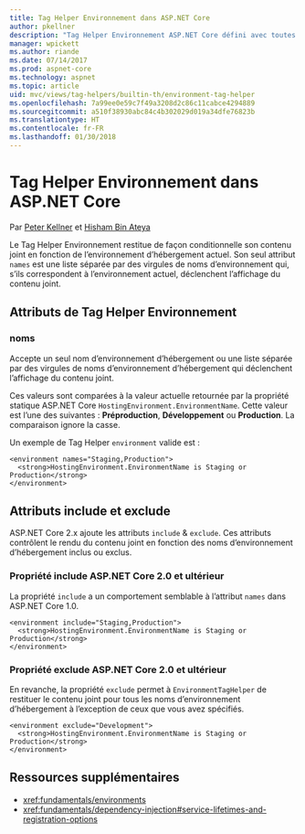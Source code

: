 ```yaml
---
title: Tag Helper Environnement dans ASP.NET Core
author: pkellner
description: "Tag Helper Environnement ASP.NET Core défini avec toutes les propriétés"
manager: wpickett
ms.author: riande
ms.date: 07/14/2017
ms.prod: aspnet-core
ms.technology: aspnet
ms.topic: article
uid: mvc/views/tag-helpers/builtin-th/environment-tag-helper
ms.openlocfilehash: 7a99ee0e59c7f49a3208d2c86c11cabce4294889
ms.sourcegitcommit: a510f38930abc84c4b302029d019a34dfe76823b
ms.translationtype: HT
ms.contentlocale: fr-FR
ms.lasthandoff: 01/30/2018
---
```

# <a name="environment-tag-helper-in-aspnet-core"></a>Tag Helper Environnement dans ASP.NET Core

Par [Peter Kellner](http://peterkellner.net) et [Hisham Bin Ateya](https://twitter.com/hishambinateya)

Le Tag Helper Environnement restitue de façon conditionnelle son contenu joint en fonction de l’environnement d’hébergement actuel. Son seul attribut `names` est une liste séparée par des virgules de noms d’environnement qui, s’ils correspondent à l’environnement actuel, déclenchent l’affichage du contenu joint.

## <a name="environment-tag-helper-attributes"></a>Attributs de Tag Helper Environnement

### <a name="names"></a>noms

Accepte un seul nom d’environnement d’hébergement ou une liste séparée par des virgules de noms d’environnement d’hébergement qui déclenchent l’affichage du contenu joint.

Ces valeurs sont comparées à la valeur actuelle retournée par la propriété statique ASP.NET Core `HostingEnvironment.EnvironmentName`.  Cette valeur est l’une des suivantes : **Préproduction**, **Développement** ou **Production**. La comparaison ignore la casse.

Un exemple de Tag Helper `environment` valide est :

```cshtml
<environment names="Staging,Production">
  <strong>HostingEnvironment.EnvironmentName is Staging or Production</strong>
</environment>
```

## <a name="include-and-exclude-attributes"></a>Attributs include et exclude

ASP.NET Core 2.x ajoute les attributs `include` & `exclude`. Ces attributs contrôlent le rendu du contenu joint en fonction des noms d’environnement d’hébergement inclus ou exclus.

### <a name="include-aspnet-core-20-and-later"></a>Propriété include ASP.NET Core 2.0 et ultérieur

La propriété `include` a un comportement semblable à l’attribut `names` dans ASP.NET Core 1.0.

```cshtml
<environment include="Staging,Production">
  <strong>HostingEnvironment.EnvironmentName is Staging or Production</strong>
</environment>
```

### <a name="exclude-aspnet-core-20-and-later"></a>Propriété exclude ASP.NET Core 2.0 et ultérieur

En revanche, la propriété `exclude` permet à `EnvironmentTagHelper` de restituer le contenu joint pour tous les noms d’environnement d’hébergement à l’exception de ceux que vous avez spécifiés.

```cshtml
<environment exclude="Development">
  <strong>HostingEnvironment.EnvironmentName is Staging or Production</strong>
</environment>
```

## <a name="additional-resources"></a>Ressources supplémentaires

* <xref:fundamentals/environments>
* <xref:fundamentals/dependency-injection#service-lifetimes-and-registration-options>
